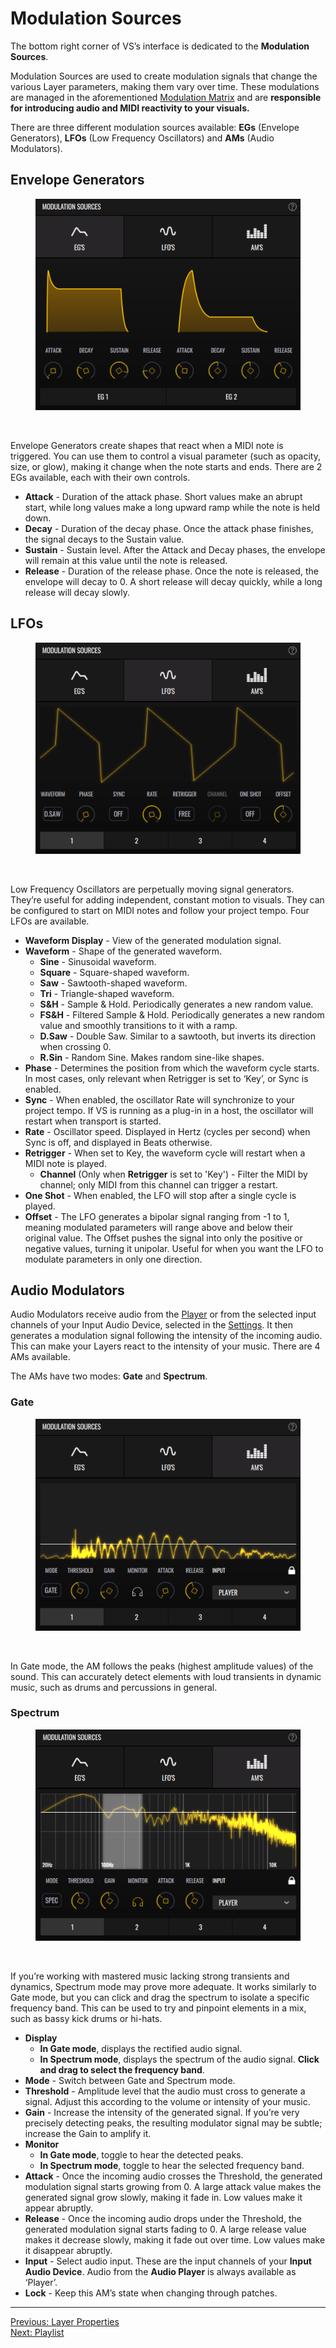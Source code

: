 # Modulation Sources

The bottom right corner of VS’s interface is dedicated to the **Modulation Sources**.

Modulation Sources are used to create modulation signals that change the various Layer parameters, making them vary over time. These modulations are managed in the aforementioned [Modulation Matrix](layer-properties#matrix) and are **responsible for introducing audio and MIDI reactivity to your visuals.**

There are three different modulation sources available: **EGs** (Envelope Generators), **LFOs** (Low Frequency Oscillators) and **AMs** (Audio Modulators).

## Envelope Generators

<div style="text-align: center;">
<figure style="text-align: center;">
  <img src="/vs/vs2/images/modulation-sources-eg.png" alt="Envelope Generators" style="padding: 0px" />
  <figcaption></figcaption>
</figure>
</div>
<br>

Envelope Generators create shapes that react when a MIDI note is triggered. You can use them to control a visual parameter (such as opacity, size, or glow), making it change when the note starts and ends. There are 2 EGs available, each with their own controls.

- **Attack** - Duration of the attack phase. Short values make an abrupt start, while long values make a long upward ramp while the note is held down.
- **Decay** - Duration of the decay phase. Once the attack phase finishes, the signal decays to the Sustain value.
- **Sustain** - Sustain level. After the Attack and Decay phases, the envelope will remain at this value until the note is released.
- **Release** - Duration of the release phase. Once the note is released, the envelope will decay to 0. A short release will decay quickly, while a long release will decay slowly.

## LFOs

<div style="text-align: center;">
<figure style="text-align: center;">
  <img src="/vs/vs2/images/modulation-sources-lfo.png" alt="LFOs" style="padding: 0px" />
  <figcaption></figcaption>
</figure>
</div>
<br>

Low Frequency Oscillators are perpetually moving signal generators. They’re useful for adding independent, constant motion to visuals. They can be configured to start on MIDI notes and follow your project tempo. Four LFOs are available.

- **Waveform Display** - View of the generated modulation signal.
- **Waveform** - Shape of the generated waveform.
  - **Sine** - Sinusoidal waveform.
  - **Square** - Square-shaped waveform.
  - **Saw** - Sawtooth-shaped waveform.
  - **Tri** - Triangle-shaped waveform.
  - **S&H** - Sample & Hold. Periodically generates a new random value.
  - **FS&H** - Filtered Sample & Hold. Periodically generates a new random value and smoothly transitions to it with a ramp.
  - **D.Saw** - Double Saw. Similar to a sawtooth, but inverts its direction when crossing 0.
  - **R.Sin** - Random Sine. Makes random sine-like shapes.
- **Phase** - Determines the position from which the waveform cycle starts. In most cases, only relevant when Retrigger is set to ‘Key’, or Sync is enabled.
- **Sync** - When enabled, the oscillator Rate will synchronize to your project tempo. If VS is running as a plug-in in a host, the oscillator will restart when transport is started.
- **Rate** - Oscillator speed. Displayed in Hertz (cycles per second) when Sync is off, and displayed in Beats otherwise.
- **Retrigger** - When set to Key, the waveform cycle will restart when a MIDI note is played.
  - **Channel** (Only when **Retrigger** is set to 'Key') - Filter the MIDI by channel; only MIDI from this channel can trigger a restart.
- **One Shot** - When enabled, the LFO will stop after a single cycle is played.
- **Offset** - The LFO generates a bipolar signal ranging from -1 to 1, meaning modulated parameters will range above and below their original value. The Offset pushes the signal into only the positive or negative values, turning it unipolar. Useful for when you want the LFO to modulate parameters in only one direction.

## Audio Modulators

Audio Modulators receive audio from the [Player](audio-player) or from the selected input channels of your Input Audio Device, selected in the [Settings](settings). It then generates a modulation signal following the intensity of the incoming audio. This can make your Layers react to the intensity of your music. There are 4 AMs available.

The AMs have two modes: **Gate** and **Spectrum**.

### Gate

<div style="text-align: center;">
<figure style="text-align: center;">
  <img src="/vs/vs2/images/modulation-sources-am-gate.png" alt="Audio Modulator (Gate Mode)" style="padding: 0px" />
  <figcaption></figcaption>
</figure>
</div>
<br>

In Gate mode, the AM follows the peaks (highest amplitude values) of the sound. This can accurately detect elements with loud transients in dynamic music, such as drums and percussions in general.

### Spectrum

<div style="text-align: center;">
<figure style="text-align: center;">
  <img src="/vs/vs2/images/modulation-sources-am-spectrum.png" alt="Audio Modulator (Spectrum Mode)" style="padding: 0px" />
  <figcaption></figcaption>
</figure>
</div>
<br>

If you’re working with mastered music lacking strong transients and dynamics, Spectrum mode may prove more adequate.
It works similarly to Gate mode, but you can click and drag the spectrum to isolate a specific frequency band. This can be used to try and pinpoint elements in a mix, such as bassy kick drums or hi-hats.

- **Display**
  - **In Gate mode**, displays the rectified audio signal.
  - **In Spectrum mode**, displays the spectrum of the audio signal. **Click and drag to select the frequency band**.
- **Mode** - Switch between Gate and Spectrum mode.
- **Threshold** - Amplitude level that the audio must cross to generate a signal. Adjust this according to the volume or intensity of your music.
- **Gain** - Increase the intensity of the generated signal. If you’re very precisely detecting peaks, the resulting modulator signal may be subtle; increase the Gain to amplify it.
- **Monitor**
  - **In Gate mode**, toggle to hear the detected peaks.
  - **In Spectrum mode**, toggle to hear the selected frequency band.
- **Attack** - Once the incoming audio crosses the Threshold, the generated modulation signal starts growing from 0. A large attack value makes the generated signal grow slowly, making it fade in. Low values make it appear abruptly.
- **Release** - Once the incoming audio drops under the Threshold, the generated modulation signal starts fading to 0. A large release value makes it decrease slowly, making it fade out over time. Low values make it disappear abruptly.
- **Input** - Select audio input. These are the input channels of your **Input Audio Device**. Audio from the **Audio Player** is always available as ‘Player’.
- **Lock** - Keep this AM’s state when changing through patches.

---

[Previous: Layer Properties](layer-properties)<br>
[Next: Playlist](playlist)
